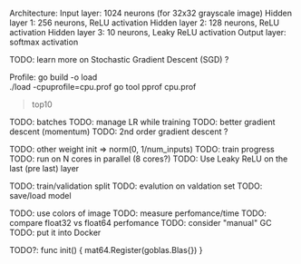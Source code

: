 Architecture:
Input layer: 1024 neurons (for 32x32 grayscale image)
Hidden layer 1: 256 neurons, ReLU activation
Hidden layer 2: 128 neurons, ReLU activation
Hidden layer 3: 10 neurons, Leaky ReLU activation
Output layer: softmax activation

TODO: learn more on Stochastic Gradient Descent (SGD) ?

Profile:
go build -o load  
./load -cpuprofile=cpu.prof
go tool pprof cpu.prof
>top10

TODO: batches
TODO: manage LR while training
TODO: better gradient descent (momentum)
TODO: 2nd order gradient descent ?


TODO: other weight init => norm(0, 1/num_inputs)
TODO: train progress
TODO: run on N cores in parallel (8 cores?)
TODO: Use Leaky ReLU on the last (pre last) layer

TODO: train/validation split
TODO: evalution on valdation set
TODO: save/load model

TODO: use colors of image
TODO: measure perfomance/time
TODO: compare float32 vs float64 perfomance
TODO: consider "manual" GC
TODO: put it into Docker

TODO?:
func init() {
	mat64.Register(goblas.Blas{})
}

